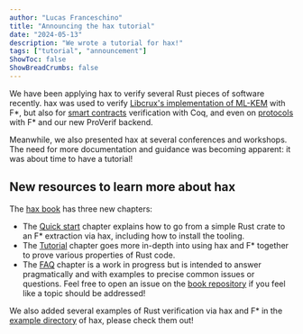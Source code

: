 ```yaml
---
author: "Lucas Franceschino"
title: "Announcing the hax tutorial"
date: "2024-05-13"
description: "We wrote a tutorial for hax!"
tags: ["tutorial", "announcement"]
ShowToc: false
ShowBreadCrumbs: false
---
```


We have been applying hax to verify several Rust pieces of software
recently. hax was used to verify [Libcrux's implementation of
ML-KEM](https://cryspen.com/post/ml-kem-verification/) with F*, but
also for [smart
contracts](https://popl24.sigplan.org/details/CoqPL-2024-papers/9/Specifying-Smart-Contract-with-Hax-and-ConCert)
verification with Coq, and even on
[protocols](https://github.com/cryspen/bertie) with F\* and our new
ProVerif backend.

Meanwhile, we also presented hax at several conferences and
workshops. The need for more documentation and guidance was becoming
apparent: it was about time to have a tutorial!

## New resources to learn more about hax

The [hax book](https://hacspec.org/book/) has three new chapters:
 - The [Quick start](https://hacspec.org/book/quick_start/intro.html)
   chapter explains how to go from a simple Rust crate to an F*
   extraction via hax, including how to install the tooling.
 - The [Tutorial](https://hacspec.org/book/tutorial/index.html)
   chapter goes more in-depth into using hax and F* together to prove
   various properties of Rust code.
 - The [FAQ](https://hacspec.org/book/faq/into.html) chapter is a work
   in progress but is intended to answer pragmatically and with
   examples to precise common issues or questions. Feel free to open
   an issue on the [book
   repository](https://github.com/hacspec/book/issues) if you feel like a topic should be addressed!

We also added several examples of Rust verification via hax and F* in
the [example
directory](https://github.com/hacspec/hax/tree/main/examples) of hax,
please check them out!


